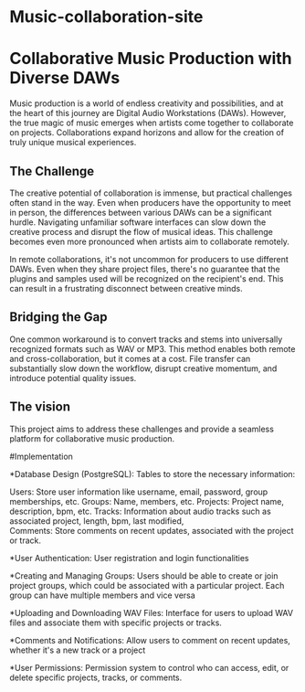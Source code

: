 # Music-collaboration-site

# Collaborative Music Production with Diverse DAWs

Music production is a world of endless creativity and possibilities, and at the heart of this journey are Digital Audio Workstations (DAWs). However, the true magic of music emerges when artists come together to collaborate on projects. Collaborations expand horizons and allow for the creation of truly unique musical experiences.

## The Challenge

The creative potential of collaboration is immense, but practical challenges often stand in the way. Even when producers have the opportunity to meet in person, the differences between various DAWs can be a significant hurdle. Navigating unfamiliar software interfaces can slow down the creative process and disrupt the flow of musical ideas. This challenge becomes even more pronounced when artists aim to collaborate remotely.

In remote collaborations, it's not uncommon for producers to use different DAWs. Even when they share project files, there's no guarantee that the plugins and samples used will be recognized on the recipient's end. This can result in a frustrating disconnect between creative minds.

## Bridging the Gap

One common workaround is to convert tracks and stems into universally recognized formats such as WAV or MP3. This method enables both remote and cross-collaboration, but it comes at a cost. File transfer can substantially slow down the workflow, disrupt creative momentum, and introduce potential quality issues.

## The vision

This project aims to address these challenges and provide a seamless platform for collaborative music production.

#Implementation

*Database Design (PostgreSQL):
Tables to store the necessary information:

Users: Store user information like username, email, password, group memberships, etc.
Groups: Name, members, etc.
Projects: Project name, description, bpm,  etc.
Tracks: Information about audio tracks such as associated project, length, bpm, last modified,  
Comments: Store comments on recent updates, associated with the project or track.

*User Authentication:
User registration and login functionalities

*Creating and Managing Groups:
Users should be able to create or join project groups, which could be associated with a particular project. Each group can have multiple members and vice versa

*Uploading and Downloading WAV Files:
Interface for users to upload WAV files and associate them with specific projects or tracks. 

*Comments and Notifications:
Allow users to comment on recent updates, whether it's a new track or a project

*User Permissions:
Permission system to control who can access, edit, or delete specific projects, tracks, or comments.


